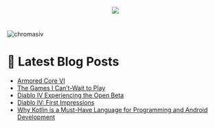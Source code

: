 <p align="center"> <img src="https://github.com/ChromasIV/ChromasIV/assets/5700984/3a3ca945-cf32-4dd8-aca1-643a22df7ec9"/></p>

<h1 align="Center"> </h1>
<p align="left"> <img src="https://komarev.com/ghpvc/?username=chromasiv" alt="chromasiv" /> </p>

# 📩 Latest Blog Posts
<!-- BLOG-POST-LIST:START -->
- [Armored Core VI](https://chromasgaming.com/2023/09/09/armored-core-vi/)
- [The Games I Can’t-Wait to Play](https://chromasgaming.com/2023/08/18/the-games-i-cant-wait-to-play/)
- [Diablo IV Experiencing the Open Beta](https://chromasgaming.com/2023/03/30/diabloivopen-beta/)
- [Diablo IV: First Impressions](https://chromasgaming.com/2023/03/21/diablo-iv-impression/)
- [Why Kotlin is a Must-Have Language for Programming and Android Development](https://chromasgaming.com/2023/03/07/kotlin-why-its-a-must/)
<!-- BLOG-POST-LIST:END -->
